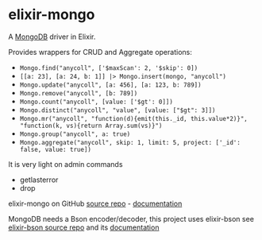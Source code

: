 elixir-mongo
============

A [MongoDB](http://www.mongodb.org) driver in Elixir.

Provides wrappers for CRUD and Aggregate operations:

- `Mongo.find("anycoll", ['$maxScan': 2, '$skip': 0])`
- `[[a: 23], [a: 24, b: 1]] |> Mongo.insert(mongo, "anycoll")`
- `Mongo.update("anycoll", [a: 456], [a: 123, b: 789])`
- `Mongo.remove("anycoll", [b: 789])`
- `Mongo.count("anycoll", [value: ['$gt': 0]])`
- `Mongo.distinct("anycoll", "value", [value: ["$gt": 3]])`
- `Mongo.mr("anycoll", "function(d){emit(this._id, this.value*2)}", "function(k, vs){return Array.sum(vs)}")`
- `Mongo.group("anycoll", a: true)`
- `Mongo.aggregate("anycoll", skip: 1, limit: 5, project: ['_id': false, value: true])`

It is very light on admin commands

- getlasterror
- drop

elixir-mongo on GitHub [source repo](https://github.com/checkiz/elixir-mongo) - 
[documentation](https://checkiz.github.io/elixir-mongo)

MongoDB needs a Bson encoder/decoder, this project uses elixir-bson see [elixir-bson source repo](https://github.com/checkiz/elixir-bson) and its 
[documentation](https://checkiz.github.io/elixir-bson)